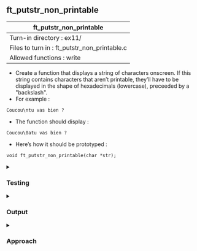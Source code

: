 ## ft_putstr_non_printable

|               ft_putstr_non_printable        |
|---------------------------------|
| Turn-in directory : ex11/       |
| Files to turn in : ft_putstr_non_printable.c |
| Allowed functions : write       |

- Create a function that displays a string of characters onscreen. If this string contains
characters that aren’t printable, they’ll have to be displayed in the shape of
hexadecimals (lowercase), preceeded by a "backslash".
- For example :
```
Coucou\ntu vas bien ?
``````
- The function should display :
```
Coucou\0atu vas bien ?
```
- Here’s how it should be prototyped :
```
void ft_putstr_non_printable(char *str);
```

<details>

<summary><h3>Testing</h3></summary>

<pre><code>#include &ltstdio.h&gt
int	main(void)
{
	char	str[] = "Coucou\ntu \tvas \vbien ?";
	char	str2[] = "a \a b\b f\f r\r";
	printf("Original: %s\n", str);
	ft_putstr_non_printable(str);
	printf("\nOriginal: %s\n", str2);
	ft_putstr_non_printable(str2);
	return (0);
}</code></pre>

See [testing file](main.c)

</details>


<details>
<summary><h3>Output</h3></summary>

<pre><code>Original: Coucou
tu      vas
bien ?
After: Coucou\0atu \09vas \0bbien ?
Original: a   f
 r
After: a \07 b\08 f\0c r\0d
Original:
After: \7f</code></pre>

</details>

<details>
<summary><h3>Approach</h3></summary>

In this <a href=ft_putstr_non_printable.c>solution</a>, we will simply print printable characters as they are and convert non-printable characters to their hex equivalent. We will also use helper functions to print characters (to make the overall code more legible), to evaluate if a character is printable (re-using code from <a href=../06_ft_str_is_printable>ft_str_is_printable</a>) and to print a character's corresponding hex representation. 

The first part is simple enough: We use a <code>while</code> loop to go through every character in a string (line 42). If the character is printable (line 44), we display it (line 45).

<pre><code>41	i = 0;
42	while (str[i] != '\0')
43	{
44		if (ft_c_is_printable(str[i]) == 1)
45			ft_putchar(str[i]);</code></pre>

If the character is non-printable, we will first display a backslash (line 48) and then the hex representation (line 49):

<pre><code>46	else
47	{
48		ft_putchar('\\');
49		ft_tohex(str[i]);
50	}</code></pre>

Because the backslash is typically used for escape sequences (e.g, <code>\n</code> refers to a new line), we have to use two backslashes to insert a single backslash character (line 56). 

Within <code>ft_tohex</code>, we adapt Approach 3 in <a href=../../c00/07_ft_putnbr>ft_putnbr</a> for base 16 (i.e., hex representation). 

First, a straightforward adaptation of Approach 3 would result in the following code:
<pre><code>void	ft_tohex(int c)
{
	char 		*base; 

	base = "0123456789abcdef";
	if (c > 16)
		ft_tohex(c / 16);
	write(1, &base[c % 16], 1);
}</code></pre>

However, this code omits '0' when displaying the first 16 characters in ASCII. For instance, a new line (<code>'\n'</code>) will be displayed simply as <code>'a'</code> instead of <code>'0a'</code>.

The code could be amended by using an else condition to ensure that the <code>'0'</code> is displayed as well:
<pre><code>void	ft_tohex(int c)
{
	char 		*base; 

	base = "0123456789abcdef";
	if (c > 16)
		ft_tohex(c / 16);
	else 
		write(1, &base[c / 16], 1);
	write(1, &base[c % 16], 1);
}</code></pre>

However, there is scope to simplify the code even further by recognising that bases greater than 11 can use 2 characters to represent all 127 characters in the ASCII table. For instance, <code>7F</code> in base 16 represents the <code>DEL</code> character but 3 digits is needed to represent it in base 10 and 8 (specifically, <code>127</code> and <code>177</code> respectively). Note that for base 11, 2 characters can only represent up to 11 * 11 = 121 characters. However, for base 12, 2 characters can represent up to 12 * 12 = 144 characters, which is more than enough for the 127 characters in ASCII. 

After streamlining the code, we can omit recursion altogether and display the first and second character separately:
<pre><code>33	ft_putchar(hex[c / 16]);
34	ft_putchar(hex[c % 16]);</code></pre>

Let's go through a few characters to see how this works:
- To display the start of heading character which has an ASCII value of <code>1</code> in base 10 and 16, we display <code>hex[1 / 16 = 0]</code> i.e., <code>'0'</code> from line 33 and <code>hex[1 % 16 = 1]</code> i.e., <code>'1'</code> from line 34. 
- To display a unit separator character which has an ASCII value of <code>31</code> in base 10 and <code>1F</code> in base 16, we display <code>hex[31 / 16 = 1]</code> i.e., <code>'1'</code> from line 33 and <code>hex[31 % 16 = 15]</code> i.e., <code>'f'</code>
- To display the delete character which has an ASCII value of <code>127</code> in base 10 and <code>7F</code> in base 16, we display <code>hex[127 / 16 = 7]</code> i.e., <code>'7'</code> from line 33 and <code>hex[127 % 16 = 15]</code> i.e., <code>'f'</code> from line 34

</details>